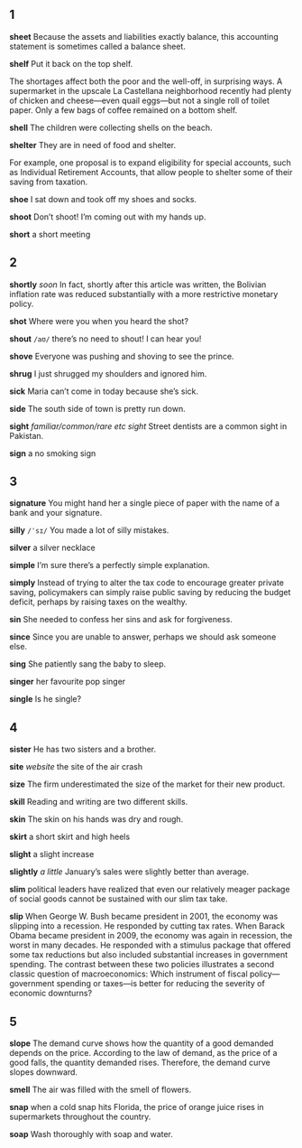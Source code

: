## 1
**sheet** 
Because the assets and liabilities exactly balance, this accounting statement is sometimes called a balance sheet.

**shelf** 
Put it back on the top shelf.

The shortages affect both the poor and the well-off, in surprising ways. A supermarket in the upscale La Castellana neighborhood recently had plenty of chicken and cheese—even quail eggs—but not a single roll of toilet paper. Only a few bags of coffee remained on a bottom shelf.

**shell** 
The children were collecting shells on the beach.

**shelter** 
They are in need of food and shelter.

For example, one proposal is to expand eligibility for special accounts, such as Individual Retirement Accounts, that allow people to shelter some of their saving from taxation.



**shoe** 
I sat down and took off my shoes and socks.

**shoot** 
Don’t shoot! I’m coming out with my hands up.

**short** 
a short meeting

## 2
**shortly** 
*soon*
In fact, shortly after this article was written, the Bolivian inflation rate was reduced substantially with a more restrictive monetary policy.

**shot** 
Where were you when you heard the shot?



**shout** 
`/aʊ/`
there’s no need to shout! I can hear you!

**shove** 
Everyone was pushing and shoving to see the prince.

**shrug** 
I just shrugged my shoulders and ignored him.

**sick** 
Maria can’t come in today because she’s sick.

**side** 
The south side of town is pretty run down.

**sight** 
*familiar/common/rare etc sight*
Street dentists are a common sight in Pakistan.

**sign** 
a no smoking sign

## 3
**signature** 
You might hand her a single piece of paper with the name of a bank and your
signature.

**silly** 
`/ˈsɪ/`
You made a lot of silly mistakes.

**silver** 
a silver necklace

**simple** 
I’m sure there’s a perfectly simple explanation.

**simply** 
Instead of trying to alter the tax code to encourage greater private saving, policymakers can simply raise public saving by reducing the budget deficit, perhaps by raising taxes on the wealthy.

**sin** 
She needed to confess her sins and ask for forgiveness.

**since** 
Since you are unable to answer, perhaps we should ask someone else.

**sing** 
She patiently sang the baby to sleep.

**singer** 
her favourite pop singer

**single** 
Is he single?

## 4
**sister** 
He has two sisters and a brother.

**site** 
*website*
the site of the air crash

**size** 
The firm underestimated the size of the market for their new product.

**skill** 
Reading and writing are two different skills.

**skin** 
The skin on his hands was dry and rough.

**skirt** 
a short skirt and high heels

**slight** 
a slight increase

**slightly** 
*a little*
January’s sales were slightly better than average.

**slim** 
political leaders have realized that even our relatively meager package of social goods cannot be sustained with our slim tax take.

**slip** 
When George W. Bush became president in 2001, the economy was slipping into a recession. He responded by cutting tax rates. When Barack Obama became president in 2009, the economy was again in recession, the worst in many decades. He responded with a stimulus package that offered some tax reductions but also included substantial increases in government spending. The contrast between these two policies illustrates a second classic question of macroeconomics: Which instrument of fiscal policy—government spending or taxes—is better for reducing the severity of economic downturns? 

## 5
**slope** 
The demand curve shows how the quantity of a good demanded depends on the price. According to the law of demand, as the price of a good falls, the quantity demanded rises. Therefore, the demand curve slopes downward.

**smell** 
The air was filled with the smell of flowers.

**snap**
when a cold snap hits Florida, the price of orange juice rises in supermarkets throughout the country. 

**soap** 
Wash thoroughly with soap and water.